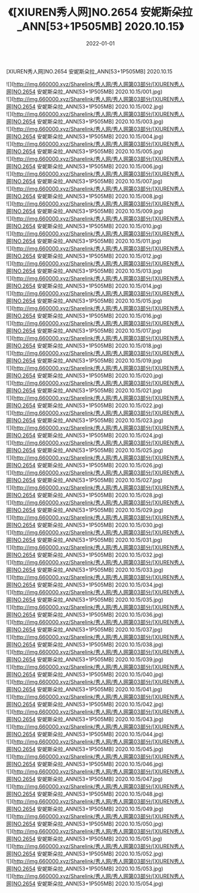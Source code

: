 ﻿---
layout: post
title:  《[XIUREN秀人网]NO.2654 安妮斯朵拉_ANN[53+1P505MB] 2020.10.15》
date:   2022-01-01
img: http://img.660000.xyz/Sharelink/秀人网/秀人网第03部分/[XIUREN秀人网]NO.2654 安妮斯朵拉_ANN[53+1P505MB] 2020.10.15/000.jpg
categories: [美女, 清纯, 唯美]
---

[XIUREN秀人网]NO.2654 安妮斯朵拉_ANN[53+1P505MB] 2020.10.15

 ![](http://img.660000.xyz/Sharelink/秀人网/秀人网第03部分/[XIUREN秀人网]NO.2654 安妮斯朵拉_ANN[53+1P505MB] 2020.10.15/001.jpg) <br>![](http://img.660000.xyz/Sharelink/秀人网/秀人网第03部分/[XIUREN秀人网]NO.2654 安妮斯朵拉_ANN[53+1P505MB] 2020.10.15/002.jpg) <br>![](http://img.660000.xyz/Sharelink/秀人网/秀人网第03部分/[XIUREN秀人网]NO.2654 安妮斯朵拉_ANN[53+1P505MB] 2020.10.15/003.jpg) <br>![](http://img.660000.xyz/Sharelink/秀人网/秀人网第03部分/[XIUREN秀人网]NO.2654 安妮斯朵拉_ANN[53+1P505MB] 2020.10.15/004.jpg) <br>![](http://img.660000.xyz/Sharelink/秀人网/秀人网第03部分/[XIUREN秀人网]NO.2654 安妮斯朵拉_ANN[53+1P505MB] 2020.10.15/005.jpg) <br>![](http://img.660000.xyz/Sharelink/秀人网/秀人网第03部分/[XIUREN秀人网]NO.2654 安妮斯朵拉_ANN[53+1P505MB] 2020.10.15/006.jpg) <br>![](http://img.660000.xyz/Sharelink/秀人网/秀人网第03部分/[XIUREN秀人网]NO.2654 安妮斯朵拉_ANN[53+1P505MB] 2020.10.15/007.jpg) <br>![](http://img.660000.xyz/Sharelink/秀人网/秀人网第03部分/[XIUREN秀人网]NO.2654 安妮斯朵拉_ANN[53+1P505MB] 2020.10.15/008.jpg) <br>![](http://img.660000.xyz/Sharelink/秀人网/秀人网第03部分/[XIUREN秀人网]NO.2654 安妮斯朵拉_ANN[53+1P505MB] 2020.10.15/009.jpg) <br>![](http://img.660000.xyz/Sharelink/秀人网/秀人网第03部分/[XIUREN秀人网]NO.2654 安妮斯朵拉_ANN[53+1P505MB] 2020.10.15/010.jpg) <br>![](http://img.660000.xyz/Sharelink/秀人网/秀人网第03部分/[XIUREN秀人网]NO.2654 安妮斯朵拉_ANN[53+1P505MB] 2020.10.15/011.jpg) <br>![](http://img.660000.xyz/Sharelink/秀人网/秀人网第03部分/[XIUREN秀人网]NO.2654 安妮斯朵拉_ANN[53+1P505MB] 2020.10.15/012.jpg) <br>![](http://img.660000.xyz/Sharelink/秀人网/秀人网第03部分/[XIUREN秀人网]NO.2654 安妮斯朵拉_ANN[53+1P505MB] 2020.10.15/013.jpg) <br>![](http://img.660000.xyz/Sharelink/秀人网/秀人网第03部分/[XIUREN秀人网]NO.2654 安妮斯朵拉_ANN[53+1P505MB] 2020.10.15/014.jpg) <br>![](http://img.660000.xyz/Sharelink/秀人网/秀人网第03部分/[XIUREN秀人网]NO.2654 安妮斯朵拉_ANN[53+1P505MB] 2020.10.15/015.jpg) <br>![](http://img.660000.xyz/Sharelink/秀人网/秀人网第03部分/[XIUREN秀人网]NO.2654 安妮斯朵拉_ANN[53+1P505MB] 2020.10.15/016.jpg) <br>![](http://img.660000.xyz/Sharelink/秀人网/秀人网第03部分/[XIUREN秀人网]NO.2654 安妮斯朵拉_ANN[53+1P505MB] 2020.10.15/017.jpg) <br>![](http://img.660000.xyz/Sharelink/秀人网/秀人网第03部分/[XIUREN秀人网]NO.2654 安妮斯朵拉_ANN[53+1P505MB] 2020.10.15/018.jpg) <br>![](http://img.660000.xyz/Sharelink/秀人网/秀人网第03部分/[XIUREN秀人网]NO.2654 安妮斯朵拉_ANN[53+1P505MB] 2020.10.15/019.jpg) <br>![](http://img.660000.xyz/Sharelink/秀人网/秀人网第03部分/[XIUREN秀人网]NO.2654 安妮斯朵拉_ANN[53+1P505MB] 2020.10.15/020.jpg) <br>![](http://img.660000.xyz/Sharelink/秀人网/秀人网第03部分/[XIUREN秀人网]NO.2654 安妮斯朵拉_ANN[53+1P505MB] 2020.10.15/021.jpg) <br>![](http://img.660000.xyz/Sharelink/秀人网/秀人网第03部分/[XIUREN秀人网]NO.2654 安妮斯朵拉_ANN[53+1P505MB] 2020.10.15/022.jpg) <br>![](http://img.660000.xyz/Sharelink/秀人网/秀人网第03部分/[XIUREN秀人网]NO.2654 安妮斯朵拉_ANN[53+1P505MB] 2020.10.15/023.jpg) <br>![](http://img.660000.xyz/Sharelink/秀人网/秀人网第03部分/[XIUREN秀人网]NO.2654 安妮斯朵拉_ANN[53+1P505MB] 2020.10.15/024.jpg) <br>![](http://img.660000.xyz/Sharelink/秀人网/秀人网第03部分/[XIUREN秀人网]NO.2654 安妮斯朵拉_ANN[53+1P505MB] 2020.10.15/025.jpg) <br>![](http://img.660000.xyz/Sharelink/秀人网/秀人网第03部分/[XIUREN秀人网]NO.2654 安妮斯朵拉_ANN[53+1P505MB] 2020.10.15/026.jpg) <br>![](http://img.660000.xyz/Sharelink/秀人网/秀人网第03部分/[XIUREN秀人网]NO.2654 安妮斯朵拉_ANN[53+1P505MB] 2020.10.15/027.jpg) <br>![](http://img.660000.xyz/Sharelink/秀人网/秀人网第03部分/[XIUREN秀人网]NO.2654 安妮斯朵拉_ANN[53+1P505MB] 2020.10.15/028.jpg) <br>![](http://img.660000.xyz/Sharelink/秀人网/秀人网第03部分/[XIUREN秀人网]NO.2654 安妮斯朵拉_ANN[53+1P505MB] 2020.10.15/029.jpg) <br>![](http://img.660000.xyz/Sharelink/秀人网/秀人网第03部分/[XIUREN秀人网]NO.2654 安妮斯朵拉_ANN[53+1P505MB] 2020.10.15/030.jpg) <br>![](http://img.660000.xyz/Sharelink/秀人网/秀人网第03部分/[XIUREN秀人网]NO.2654 安妮斯朵拉_ANN[53+1P505MB] 2020.10.15/031.jpg) <br>![](http://img.660000.xyz/Sharelink/秀人网/秀人网第03部分/[XIUREN秀人网]NO.2654 安妮斯朵拉_ANN[53+1P505MB] 2020.10.15/032.jpg) <br>![](http://img.660000.xyz/Sharelink/秀人网/秀人网第03部分/[XIUREN秀人网]NO.2654 安妮斯朵拉_ANN[53+1P505MB] 2020.10.15/033.jpg) <br>![](http://img.660000.xyz/Sharelink/秀人网/秀人网第03部分/[XIUREN秀人网]NO.2654 安妮斯朵拉_ANN[53+1P505MB] 2020.10.15/034.jpg) <br>![](http://img.660000.xyz/Sharelink/秀人网/秀人网第03部分/[XIUREN秀人网]NO.2654 安妮斯朵拉_ANN[53+1P505MB] 2020.10.15/035.jpg) <br>![](http://img.660000.xyz/Sharelink/秀人网/秀人网第03部分/[XIUREN秀人网]NO.2654 安妮斯朵拉_ANN[53+1P505MB] 2020.10.15/036.jpg) <br>![](http://img.660000.xyz/Sharelink/秀人网/秀人网第03部分/[XIUREN秀人网]NO.2654 安妮斯朵拉_ANN[53+1P505MB] 2020.10.15/037.jpg) <br>![](http://img.660000.xyz/Sharelink/秀人网/秀人网第03部分/[XIUREN秀人网]NO.2654 安妮斯朵拉_ANN[53+1P505MB] 2020.10.15/038.jpg) <br>![](http://img.660000.xyz/Sharelink/秀人网/秀人网第03部分/[XIUREN秀人网]NO.2654 安妮斯朵拉_ANN[53+1P505MB] 2020.10.15/039.jpg) <br>![](http://img.660000.xyz/Sharelink/秀人网/秀人网第03部分/[XIUREN秀人网]NO.2654 安妮斯朵拉_ANN[53+1P505MB] 2020.10.15/040.jpg) <br>![](http://img.660000.xyz/Sharelink/秀人网/秀人网第03部分/[XIUREN秀人网]NO.2654 安妮斯朵拉_ANN[53+1P505MB] 2020.10.15/041.jpg) <br>![](http://img.660000.xyz/Sharelink/秀人网/秀人网第03部分/[XIUREN秀人网]NO.2654 安妮斯朵拉_ANN[53+1P505MB] 2020.10.15/042.jpg) <br>![](http://img.660000.xyz/Sharelink/秀人网/秀人网第03部分/[XIUREN秀人网]NO.2654 安妮斯朵拉_ANN[53+1P505MB] 2020.10.15/043.jpg) <br>![](http://img.660000.xyz/Sharelink/秀人网/秀人网第03部分/[XIUREN秀人网]NO.2654 安妮斯朵拉_ANN[53+1P505MB] 2020.10.15/044.jpg) <br>![](http://img.660000.xyz/Sharelink/秀人网/秀人网第03部分/[XIUREN秀人网]NO.2654 安妮斯朵拉_ANN[53+1P505MB] 2020.10.15/045.jpg) <br>![](http://img.660000.xyz/Sharelink/秀人网/秀人网第03部分/[XIUREN秀人网]NO.2654 安妮斯朵拉_ANN[53+1P505MB] 2020.10.15/046.jpg) <br>![](http://img.660000.xyz/Sharelink/秀人网/秀人网第03部分/[XIUREN秀人网]NO.2654 安妮斯朵拉_ANN[53+1P505MB] 2020.10.15/047.jpg) <br>![](http://img.660000.xyz/Sharelink/秀人网/秀人网第03部分/[XIUREN秀人网]NO.2654 安妮斯朵拉_ANN[53+1P505MB] 2020.10.15/048.jpg) <br>![](http://img.660000.xyz/Sharelink/秀人网/秀人网第03部分/[XIUREN秀人网]NO.2654 安妮斯朵拉_ANN[53+1P505MB] 2020.10.15/049.jpg) <br>![](http://img.660000.xyz/Sharelink/秀人网/秀人网第03部分/[XIUREN秀人网]NO.2654 安妮斯朵拉_ANN[53+1P505MB] 2020.10.15/050.jpg) <br>![](http://img.660000.xyz/Sharelink/秀人网/秀人网第03部分/[XIUREN秀人网]NO.2654 安妮斯朵拉_ANN[53+1P505MB] 2020.10.15/051.jpg) <br>![](http://img.660000.xyz/Sharelink/秀人网/秀人网第03部分/[XIUREN秀人网]NO.2654 安妮斯朵拉_ANN[53+1P505MB] 2020.10.15/052.jpg) <br>![](http://img.660000.xyz/Sharelink/秀人网/秀人网第03部分/[XIUREN秀人网]NO.2654 安妮斯朵拉_ANN[53+1P505MB] 2020.10.15/053.jpg) <br>![](http://img.660000.xyz/Sharelink/秀人网/秀人网第03部分/[XIUREN秀人网]NO.2654 安妮斯朵拉_ANN[53+1P505MB] 2020.10.15/054.jpg) <br>
